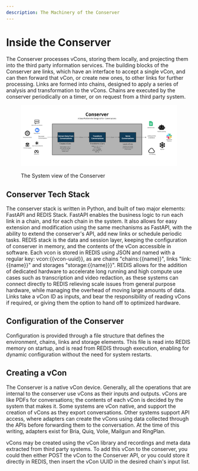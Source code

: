 ```yaml
---
description: The Machinery of the Conserver
---
```


# Inside the Conserver

The Conserver processes vCons, storing them locally, and projecting them into the third party information services.  The building blocks of the Conserver are links, which have an interface to accept a single vCon, and can then forward that vCon, or create new ones, to other links for further processing.  Links are formed into chains, designed to apply a series of analysis and transformation to the vCons.  Chains are executed by the conserver periodically on a timer, or on request from a third party system.&#x20;

<figure><img src=".gitbook/assets/Conserver Pictures (7).jpg" alt=""><figcaption><p>The System view of the Conserver</p></figcaption></figure>

## Conserver Tech Stack&#x20;

The conserver stack is written in Python, and built of two major elements: FastAPI and REDIS Stack.  FastAPI enables the business logic to run each link in a chain, and for each chain in the system.  It also allows for easy extension and modification using the same mechanisms as FastAPI, with the ability to extend the conserver's API, add new links or schedule periodic tasks.  REDIS stack is the data and session layer, keeping the configuration of conserver in memory, and the contents of the vCon accessible in software.   Each vcon is stored in REDIS using JSON and named with a regular key: vcon:\{{vcon-uuid\}},  as are chains "chains:\{{name\}}", links "link:\{{name\}}" and storages "storage:\{{name\}}}".   REDIS allows for the addition of dedicated hardware to accelerate long running and high compute use cases such as transcription and video redaction, as these systems can connect directly to REDIS relieving scale issues from general purpose hardware, while managing the overhead of moving large amounts of data.  Links take a vCon ID as inputs, and bear the responsibility of reading vCons if required, or giving them the option to hand off to optimized hardware.

## Configuration of the Conserver

Configuration is provided through a file structure that defines the environment, chains, links and storage elements.  This file is read into REDIS memory on startup, and is read from REDIS through execution, enabling for dynamic configuration without the need for system restarts.&#x20;

## Creating a vCon

The Conserver is a native vCon device.  Generally, all the operations that are internal to the conserver use vCons as their inputs and outputs.  vCons are like PDFs for conversations; the contents of each vCon is decided by the system that makes it.   Some systems are vCon native, and support the creation of vCons as they export conversations. Other systems support API access, where adapters can create the vCons using data collected through the APIs before forwarding them to the conversation.  At the time of this writing, adapters exist for Bria, Quiq, Volie, Mailgun and RingPlan.&#x20;

vCons may be created using the vCon library and recordings and meta data extracted from third party systems.  To add this vCon to the conserver, you could then either POST the vCon to the Conserver API, or you could store it directly in REDIS, then insert the vCon UUID in the desired chain's input list.
